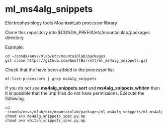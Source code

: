 # ml_ms4alg_snippets

Electrophysiology tools
MountainLab processor library

Clone this repository into $CONDA_PREFIX/etc/mountainlab/packages directory

Example: 
```
cd ~/conda/envs/mlab/etc/mountainlab/packages
git clone https://github.com/GeoffBarrett/ml_ms4alg_snippets.git
```

Check that the have been added to the processor list

```
ml-list-processors | grep ms4alg_snippets
```

If you do not see **ms4alg_snippets.sort** and **ms4alg_snippets.whiten** then it is possible that the .mp files do not have permissions. Execute the following.

```
cd ~/conda/envs/mlab/etc/mountainlab/packages/ml_ms4alg_snippets/ml_ms4alg_snippets
chmod a+x ms4alg_snippets_spec.py.mp
chmod a+x whiten_snippets_spec.py.mp
```
